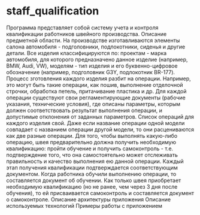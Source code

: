 # staff_qualification

Программа представляет собой систему учета и контроля квалификации работников швейного производства.
Описание предметной области.
На производстве изготавливаются элементы салона автомобиля - подголовники, подлокотники, сиденья и другие детали. Все изделия классифицируются по:
проектам - марка автомобиля, для которого предназначено данное изделие (например, BMW, Audi, VW),
моделям - тип изделия и его буквенно-цифровое обозначение (например, подголовник G3Y, подлокотник BR-177).
Процесс зготовления каждого изделия разбит на операции. Например, это могут быть такие операции, как пошив, выполнение отделочной строчки, обработка петель, притачивание пластика и др. Для каждой операции существуют свои регламентирующие документы (рабочие указания, технические условия), где описаны параметры, которым должен соответствовать результат выполнения операции, и допустимые отклонения от заданных параметров.
Список операций для каждого изделия свой. Даже если название операции одной модели совпадает с названием операции другой модели, то они расцениваются как две разные операции.
Для того, чтобы выполнять какую-либо операцию, швея предварительно должна получить необходимую квалификацию: пройти обучение и получить самоконтроль - т.е. подтверждение того, что она самостоятельно может отслеживать правильность и качество выполнения ею данной операции. Каждый этап получения квалификации подтверждается соответствующим документом.
Когда работника обучили выполнению операции, то составляется документ об обучении. Как только швея приобретает необходимую квалификацию (но не ранее, чем через 3 дня после обучения), то ей присваивается самоконтроль и составляется документ о самоконтроле. 
Описание архитектуры приложения
Описание используемых технологий
Примеры работы с приложением

